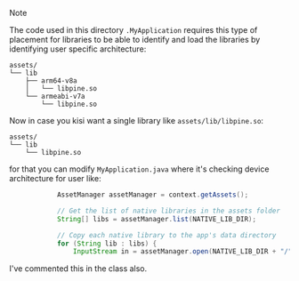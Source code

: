 > [!NOTE]
> The code used in this directory `.MyApplication` requires this type of placement for libraries to be able to identify and load the libraries by identifying user specific architecture:
```plaintext
assets/
└── lib
    ├── arm64-v8a
    │   └── libpine.so
    └── armeabi-v7a
        └── libpine.so
```

Now in case you kisi want a single library like `assets/lib/libpine.so`:
```plaintext
assets/
└── lib
    └── libpine.so
```

for that you can modify `MyApplication.java` where it's checking device architecture for user like:

```java
            AssetManager assetManager = context.getAssets();

            // Get the list of native libraries in the assets folder
            String[] libs = assetManager.list(NATIVE_LIB_DIR);

            // Copy each native library to the app's data directory
            for (String lib : libs) {
                InputStream in = assetManager.open(NATIVE_LIB_DIR + "/" + lib);
```

I've commented this in the class also.